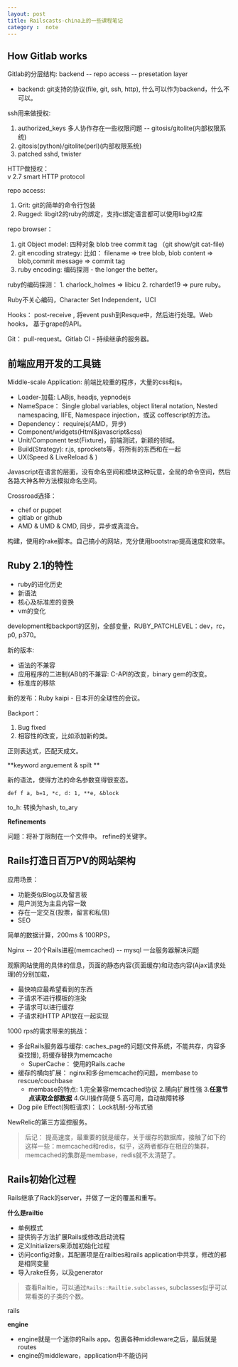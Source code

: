 ```yaml
---
layout: post
title: Railscasts-china上的一些课程笔记
category :  note
---
```


## How Gitlab works

Gitlab的分层结构: backend -- repo access -- presetation layer

* backend: git支持的协议(file, git, ssh, http), 什么可以作为backend，什么不可以。

ssh用来做授权:  
1. authorized_keys 多人协作存在一些权限问题 -- gitosis/gitolite(内部权限系统)
2. gitosis(python)/gitolite(perl)(内部权限系统)
3. patched sshd, twister

HTTP做授权：  
v 2.7 smart HTTP protocol

repo access:  
1. Grit: git的简单的命令行包装
2. Rugged: libgit2的ruby的绑定，支持c绑定语言都可以使用libgit2库

repo browser：
1. git Object model: 四种对象  blob tree commit tag （git show/git cat-file)
2. git encoding strategy: 
比如： filename => tree blob, blob content => blob,commit message =>  commit tag
3. ruby encoding: 编码探测 - the longer the better。

ruby的编码探测： 1. charlock_holmes => libicu  2. rchardet19 => pure ruby。

Ruby不关心编码，Character Set Independent，UCI

Hooks： post-receive , 将event push到Resque中，然后进行处理。Web hooks， 基于grape的API。

Git： pull-request。Gitlab CI - 持续继承的服务器。

## 前端应用开发的工具链

Middle-scale Application: 前端比较重的程序，大量的css和js。

* Loader-加载: LABjs, headjs, yepnodejs
* NameSpace： Single global variables, object literal notation, Nested namespacing, IIFE, Namespace injection，或这 coffescript的方法。
* Dependency： requirejs(AMD，异步)
* Component/widgets(Html&javascript&css)
* Unit/Component test(Fixture)，前端测试，新颖的领域。
* Build(Strategy): r.js, sprockets等，将所有的东西和在一起
* UX(Speed & LiveReload & ) 

Javascript在语言的层面，没有命名空间和模块这种玩意，全局的命令空间，然后各路大神各种方法模拟命名空间。

Crossroad选择： 
* chef or puppet
* gitlab or github
* AMD & UMD & CMD, 同步，异步或真混合。

构建，使用的rake脚本。自己搞小的网站，充分使用bootstrap提高速度和效率。

## Ruby 2.1的特性

* ruby的进化历史
* 新语法
* 核心及标准库的变换
* vm的变化

development和backport的区别，全部变量，RUBY_PATCHLEVEL：dev，rc，p0, p370。

新的版本:

* 语法的不兼容
* 应用程序的二进制(ABI)的不兼容: C-API的改变，binary gem的改变。
* 标准库的移除

新的发布：Ruby kaipi - 日本开的全球性的会议。

Backport： 
1. Bug fixed
2. 相容性的改变，比如添加新的类。

正则表达式，匹配天成文。

**keyword arguement & spilt **

新的语法，使得方法的命名参数变得很变态。

    def f a, b=1, *c, d: 1, **e, &block

to_h: 转换为hash, to_ary

**Refinements**

问题：将补丁限制在一个文件中。 refine的关键字。

## Rails打造日百万PV的网站架构

应用场景：
* 功能类似Blog以及留言板
* 用户浏览为主且内容一致
* 存在一定交互(投票，留言和私信)
* SEO

简单的数据计算，200ms & 100RPS，

Nginx -- 20个Rails进程(memcached) -- mysql  一台服务器解决问题

观察网站使用的具体的信息，页面的静态内容(页面缓存)和动态内容(Ajax请求处理)的分别加载，

* 最快响应最希望看到的东西
* 子请求不进行模板的渲染
* 子请求可以进行缓存
* 子请求和HTTP API放在一起实现

1000 rps的需求带来的挑战：

* 多台Rails服务器与缓存: caches_page的问题(文件系统，不能共存，内容多查找慢), 将缓存替换为memcache
  -  SuperCache： 使用的Rails.cache
* 缓存的横向扩展： nginx和多台memcache的问题，membase to rescue/couchbase
  - membase的特点: 1.完全兼容memcached协议 2.横向扩展性强 3.**任意节点读取全部数据** 4.GUI操作简便 5.高可用，自动故障转移
* Dog pile Effect(狗桩请求)： Lock机制-分布式锁

NewRelic的第三方监控服务。

> 后记： 提高速度，最重要的就是缓存，关于缓存的数据库，接触了如下的这样一些：memcached和redis，似乎，这两者都存在相应的集群，memcached的集群是membase，redis就不太清楚了。

## Rails初始化过程

Rails继承了Rack的server，并做了一定的覆盖和重写。

**什么是railtie**

* 单例模式
* 提供钩子方法扩展Rails或修改启动流程
* 定义Initializers来添加初始化过程
* 访问config对象，其配置项是在railties和rails application中共享，修改的都是相同变量
* 导入rake任务，以及generator

> 查看Railtie，可以通过`Rails::Railtie.subclasses`, subclasses似乎可以常看类的子类的个数。

rails

**engine**

* engine就是一个迷你的Rails app。包裹各种middleware之后，最后就是routes
* engine的middleware，application中不能访问
